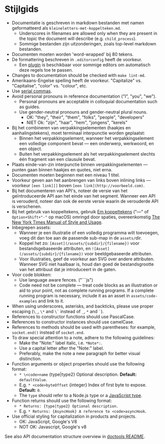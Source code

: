 # Stijlgids

* Documentatie is geschreven in markdown bestanden met namen geformatteerd als `kleineletters-met-koppelteken.md`. 
  * Underscores in filenames are allowed only when they are present in the topic the document will describe (e.g. `child_process`).
  * Sommige bestanden zijn uitzonderingen, zoals top-level markdown bestanden.
* Documenten moeten worden 'word-wrapped' bij 80 tekens.
* De formattering beschreven in `.editorconfig` heeft de voorkeur. 
  * Een [plugin](http://editorconfig.org/#download) is beschikbaar voor sommige editors om automatisch deze regels toe te passen.
* Changes to documentation should be checked with `make lint-md`.
* Amerikaans-Engelse spelling heeft de voorkeur. "Capitalize" vs. "Capitalise", "color" vs. "colour", etc.
* Use [serial commas](https://en.wikipedia.org/wiki/Serial_comma).
* Avoid personal pronouns in reference documentation ("I", "you", "we"). 
  * Personal pronouns are acceptable in colloquial documentation such as guides.
  * Use gender-neutral pronouns and gender-neutral plural nouns. 
    * OK: "they", "their", "them", "folks", "people", "developers"
    * NIET Ok: "zijn", "haar", "hem", "jongens", "kerels"
* Bij het combineren van verpakkingselementen (haakjes en aanhalingstekens), moet terminaal interpunctie worden geplaatst: 
  * Binnen het verpakkingselement, wanneer het verpakkingselement een volledige component bevat — een onderwerp, werkwoord, en een object.
  * Buiten het verpakkingselement als het verpakkingselement slechts één fragment van een clausule bevat.
* Plaats einde-van-zin interpunctie binnen verpakkingselementen — punten gaan binnen haakjes en quotes, niet erna.
* Documenten moeten beginnen met een niveau 1 titel.
* Voorkeur geven aan het aanbrengen van links boven inlining links — voorkeur `[een link][]` boven `[een link](http://voorbeeld.com)`.
* Bij het documenteren van API's, noteer de versie van het geïntroduceerde API aan het einde van het segment. Wanneer een API is verouderd, noteer dan ook de eerste versie waarin de verouderde API is verschenen.
* Bij het gebruik van koppeltekens, gebruik [Em koppeltekens](https://en.wikipedia.org/wiki/Dash#Em_dash) ("—" of `Option+Shift+"-"` op macOS) omringd door spaties, overeenkomstig [The New York Times Manual of Style and Usage](https://en.wikipedia.org/wiki/The_New_York_Times_Manual_of_Style_and_Usage).
* Inbegrepen assets: 
  * Wanneer je een illustratie of een volledig programma wilt toevoegen, voeg dit dan toe aan de passende sub-map in de `assets/`dir.
  * Koppel het zo: `[Asset](/assets/{subdir}/{filename})` voor bestandsgebaseerde attributen, en `![Asset](/assets/{subdir}/{filename})` voor beeldgebaseerde attributen.
  * Voor illustraties, geef de voorkeur aan SVG over andere attributen. Wanneer SVG niet haalbaar is, houd dan goed de bestandsgrootte van het attribuut dat je introduceert in de gaten.
* Voor code blokken: 
  * Use language aware fences. ("```js")
  * Code need not be complete — treat code blocks as an illustration or aid to your point, not as complete running programs. If a complete running program is necessary, include it as an asset in `assets/code-examples` and link to it.
* When using underscores, asterisks, and backticks, please use proper escaping (`\_`, `\*` and `` \` `` instead of `_`, `*` and `` ` ``).
* References to constructor functions should use PascalCase.
* References to constructor instances should use camelCase.
* References to methods should be used with parentheses: for example, `socket.end()` instead of `socket.end`.
* To draw special attention to a note, adhere to the following guidelines: 
  * Make the "Note:" label italic, i.e. `*Note*:`.
  * Use a capital letter after the "Note:" label.
  * Preferably, make the note a new paragraph for better visual distinction.
* Function arguments or object properties should use the following format: 
  * `* \<code>name` {type|type2} Optional description. **Default:** `defaultValue`.</code>
  * E.g. `* <code>byteOffset` {integer} Index of first byte to expose. **Default:** `0`.</code>
  * The `type` should refer to a Node.js type or a [JavaScript type](https://developer.mozilla.org/en-US/docs/Web/JavaScript/Guide/Grammar_and_types#Data_structures_and_types).
* Function returns should use the following format: 
  * `* Returns: {type|type2} Optional description.`
  * E.g. `* Returns: {AsyncHook} A reference to <code>asyncHook`.</code>
* Use official styling for capitalization in products and projects. 
  * OK: JavaScript, Google's V8
  * NOT OK: Javascript, Google's v8

See also API documentation structure overview in [doctools README](../tools/doc/README.md).